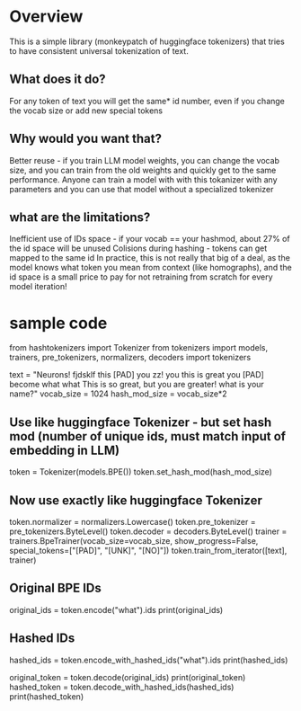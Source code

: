 # Overview
This is a simple library (monkeypatch of huggingface tokenizers) that tries to have consistent universal tokenization of text.
## What does it do?
For any token of text you will get the same* id number, even if you change the vocab size or add new special tokens
## Why would you want that?
Better reuse - if you train LLM model weights, you can change the vocab size, and you can train from the old weights and quickly get to the same performance.
Anyone can train a model with with this tokanizer with any parameters and you can use that model without a specialized tokenizer
## what are the limitations?
Inefficient use of IDs space - if your vocab == your hashmod, about 27% of the id space will be unused
Colisions during hashing - tokens can get mapped to the same id
In practice, this is not really that big of a deal, as the model knows what token you mean from context (like homographs), and the id space is a small price to pay for not retraining from scratch for every model iteration!


# sample code
from hashtokenizers import Tokenizer
from tokenizers import models, trainers, pre_tokenizers, normalizers, decoders
import tokenizers

text = "Neurons! fjdsklf this [PAD] you zz! you this is great you [PAD] become what what This is so great, but you are greater! what is your name?"
vocab_size = 1024
hash_mod_size = vocab_size*2

## Use like huggingface Tokenizer - but set hash mod (number of unique ids, must match input of embedding in LLM)
token = Tokenizer(models.BPE())
token.set_hash_mod(hash_mod_size)

## Now use exactly like huggingface Tokenizer
token.normalizer = normalizers.Lowercase()
token.pre_tokenizer = pre_tokenizers.ByteLevel()
token.decoder = decoders.ByteLevel()
trainer = trainers.BpeTrainer(vocab_size=vocab_size, show_progress=False, special_tokens=["[PAD]", "[UNK]", "[NO]"])
token.train_from_iterator([text], trainer)

## Original BPE IDs
original_ids = token.encode("what").ids
print(original_ids)
## Hashed IDs
hashed_ids = token.encode_with_hashed_ids("what").ids
print(hashed_ids)

original_token = token.decode(original_ids)
print(original_token)
hashed_token = token.decode_with_hashed_ids(hashed_ids)
print(hashed_token)